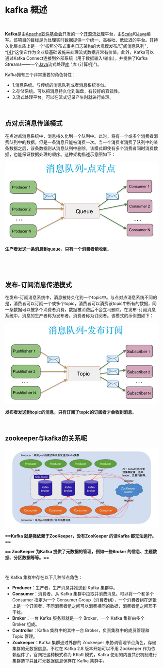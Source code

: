 # kafka 概述

‍

**Kafka**是由[Apache软件基金会](https://zh.wikipedia.org/wiki/Apache%E8%BD%AF%E4%BB%B6%E5%9F%BA%E9%87%91%E4%BC%9A "Apache软件基金会")开发的一个[开源](https://zh.wikipedia.org/wiki/%E5%BC%80%E6%BA%90 "开源")​[流处理](https://zh.wikipedia.org/wiki/%E6%B5%81%E5%A4%84%E7%90%86 "流处理")平台，由[Scala](https://zh.wikipedia.org/wiki/Scala "Scala")和[Java](https://zh.wikipedia.org/wiki/Java "Java")编写。该项目的目标是为处理实时数据提供一个统一、高吞吐、低延迟的平台。其持久化层本质上是一个“按照分布式事务日志架构的大规模发布/订阅消息队列”，^[[4]](https://zh.wikipedia.org/wiki/Kafka#cite_note-4)^这使它作为企业级基础设施来处理流式数据非常有价值。此外，Kafka可以通过Kafka Connect连接到外部系统（用于数据输入/输出），并提供了Kafka Streams——一个[Java](https://zh.wikipedia.org/wiki/Java "Java")流式处理[库](https://zh.wikipedia.org/wiki/%E5%BA%93_(%E8%AE%A1%E7%AE%97%E6%9C%BA)) "库 (计算机)")。

Kafka拥有三个非常重要的角色特性：

* 1.消息系统。与传统的消息队列或者消息系统类似。
* 2.存储系统。可以把消息持久化到磁盘，有较好的容错性。
* 3.流式处理平台。可以在流式记录产生时就进行处理。

‍

## 点对点消息传递模式

在点对点消息系统中，消息持久化到一个队列中。此时，将有一个或多个消费者消费队列中的数据。但是一条消息只能被消费一次。当一个消费者消费了队列中的某条数据之后，该条数据则从消息队列中删除。该模式即使有多个消费者同时消费数据，也能保证数据处理的顺序。这种架构描述示意图如下：

​![1228818-20180507190326476-771565746](assets/1228818-20180507190326476-771565746-20230621105811-bdm617i.png)​

**生产者发送一条消息到queue，只有一个消费者能收到**。

‍

‍

## 发布-订阅消息传递模式

在发布-订阅消息系统中，消息被持久化到一个topic中。与点对点消息系统不同的是，消费者可以订阅一个或多个topic，消费者可以消费该topic中所有的数据，同一条数据可以被多个消费者消费，数据被消费后不会立马删除。在发布-订阅消息系统中，消息的生产者称为发布者，消费者称为订阅者。该模式的示例图如下：

​![1228818-20180507190443404-1266011458](assets/1228818-20180507190443404-1266011458-20230621105845-ysl97kl.png)​

**发布者发送到topic的消息，只有订阅了topic的订阅者才会收到消息**。

‍

## zookeeper与kafka的关系呢

​​![28b9bda82b84c1d5a3d88217b48ddf71](assets/28b9bda82b84c1d5a3d88217b48ddf71-20230621143519-tey8ifv.webp)​​

**==Kafka 就是强依赖于ZooKeeper，没有ZooKeeper 的话Kafka 都无法运行。==**

 **== ZooKeeper 为Kafka 提供了元数据的管理，例如一些Broker 的信息、主题数据、分区数据等等。==**

‍

在 Kafka 集群中存在以下几种节点角色：

* **Producer**：生产者，生产消息并推送到 Kafka 集群中。
* **Consumer**：消费者，从 Kafka 集群中拉取并消费消息。可以将一个和多个 Consumer 指定为一个 Consumer Group（消费者组），一个消费者组在逻辑上是一个订阅者，不同消费者组之间可以消费相同的数据，消费者组之间互不干扰。
* **Broker**：一台 Kafka 服务器就是一个 Broker，一个 Kafka 集群由多个 Broker 组成。
* **Controller**：Kafka 集群中的其中一台 Broker，负责集群中的成员管理和 Topic 管理。
* **Zookeeper**：Kafka 集群通过外部的 Zookeeper 来协调管理节点角色，存储集群的元数据信息。不过在 Kafka 2.8 版本开始可以不用 Zookeeper 作为依赖组件了，官网把这种模式称为 KRaft 模式，Kafka 使用的内置共识机制进行集群选举并且将元数据信息保存在 Kafka 集群中。

‍
